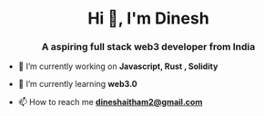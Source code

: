 <h1 align="center">Hi 👋, I'm Dinesh</h1>
<h3 align="center">A aspiring full stack web3 developer from India</h3>

- 🔭 I’m currently working on **Javascript, Rust , Solidity**

- 🌱 I’m currently learning **web3.0**


- 📫 How to reach me **dineshaitham2@gmail.com**



